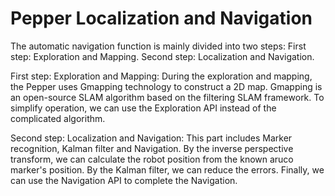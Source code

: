 # Pepper Localization and Navigation

The automatic navigation function is mainly divided into two steps: First step: Exploration and Mapping. Second step: Localization and Navigation.

First step: Exploration and Mapping: During the exploration and mapping, the Pepper uses Gmapping technology to construct a 2D map. Gmapping is an open-source SLAM algorithm based on the filtering SLAM framework. To simplify operation, we can use the Exploration API instead of the complicated algorithm.

Second step: Localization and Navigation: This part includes Marker recognition, Kalman filter and Navigation. By the inverse perspective transform, we can calculate the robot position from the known aruco marker's position. By the Kalman filter, we can reduce the errors. Finally, we can use the Navigation API to complete the Navigation.
